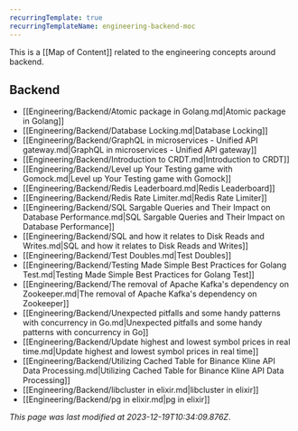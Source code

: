 ```yaml
---
recurringTemplate: true
recurringTemplateName: engineering-backend-moc
---
```


This is a [[Map of Content]] related to the engineering concepts around backend.

## Backend

- [[Engineering/Backend/Atomic package in Golang.md|Atomic package in Golang]]
- [[Engineering/Backend/Database Locking.md|Database Locking]]
- [[Engineering/Backend/GraphQL in microservices - Unified API gateway.md|GraphQL in microservices - Unified API gateway]]
- [[Engineering/Backend/Introduction to CRDT.md|Introduction to CRDT]]
- [[Engineering/Backend/Level up Your Testing game with Gomock.md|Level up Your Testing game with Gomock]]
- [[Engineering/Backend/Redis Leaderboard.md|Redis Leaderboard]]
- [[Engineering/Backend/Redis Rate Limiter.md|Redis Rate Limiter]]
- [[Engineering/Backend/SQL Sargable Queries and Their Impact on Database Performance.md|SQL Sargable Queries and Their Impact on Database Performance]]
- [[Engineering/Backend/SQL and how it relates to Disk Reads and Writes.md|SQL and how it relates to Disk Reads and Writes]]
- [[Engineering/Backend/Test Doubles.md|Test Doubles]]
- [[Engineering/Backend/Testing Made Simple Best Practices for Golang Test.md|Testing Made Simple Best Practices for Golang Test]]
- [[Engineering/Backend/The removal of Apache Kafka's dependency on Zookeeper.md|The removal of Apache Kafka's dependency on Zookeeper]]
- [[Engineering/Backend/Unexpected pitfalls and some handy patterns with concurrency in Go.md|Unexpected pitfalls and some handy patterns with concurrency in Go]]
- [[Engineering/Backend/Update highest and lowest symbol prices in real time.md|Update highest and lowest symbol prices in real time]]
- [[Engineering/Backend/Utilizing Cached Table for Binance Kline API Data Processing.md|Utilizing Cached Table for Binance Kline API Data Processing]]
- [[Engineering/Backend/libcluster in elixir.md|libcluster in elixir]]
- [[Engineering/Backend/pg in elixir.md|pg in elixir]]


*This page was last modified at 2023-12-19T10:34:09.876Z*.
